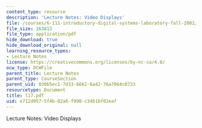 ```yaml
---
content_type: resource
description: 'Lecture Notes: Video Displays'
file: /courses/6-111-introductory-digital-systems-laboratory-fall-2002/e712d9575f4b02a6f990c3461bf02eaf_l17.pdf
file_size: 163813
file_type: application/pdf
hide_download: true
hide_download_original: null
learning_resource_types:
- Lecture Notes
license: https://creativecommons.org/licenses/by-nc-sa/4.0/
ocw_type: OCWFile
parent_title: Lecture Notes
parent_type: CourseSection
parent_uid: 030b5ec1-7d33-6662-6a42-76a7064c0733
resourcetype: Document
title: l17.pdf
uid: e712d957-5f4b-02a6-f990-c3461bf02eaf
---
```

Lecture Notes: Video Displays
